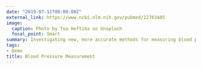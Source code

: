 ```yaml
---
date: "2019-07-11T00:00:00Z"
external_link: https://www.ncbi.nlm.nih.gov/pubmed/22763485
image:
  caption: Photo by Toa Heftiba on Unsplash
  focal_point: Smart
summary: Investigating new, more accurate methods for measuring blood pressure.
tags:
- Demo
title: Blood Pressure Measurement
---
```

